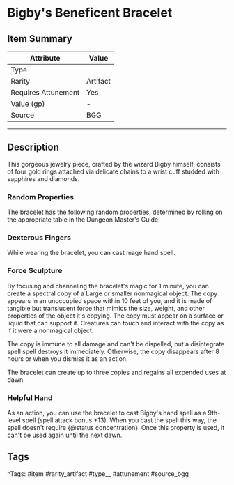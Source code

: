 # Bigby's Beneficent Bracelet

## Item Summary

| Attribute            | Value                        |
|----------------------|------------------------------|
| Type                 |   |
| Rarity               | Artifact             |
| Requires Attunement  | Yes                |
| Value (gp)           | -    |
| Source               | BGG |

---

## Description

This gorgeous jewelry piece, crafted by the wizard Bigby himself, consists of four gold rings attached via delicate chains to a wrist cuff studded with sapphires and diamonds.

### Random Properties

The bracelet has the following random properties, determined by rolling on the appropriate table in the Dungeon Master's Guide:

### Dexterous Fingers

While wearing the bracelet, you can cast mage hand spell.

### Force Sculpture

By focusing and channeling the bracelet's magic for 1 minute, you can create a spectral copy of a Large or smaller nonmagical object. The copy appears in an unoccupied space within 10 feet of you, and it is made of tangible but translucent force that mimics the size, weight, and other properties of the object it's copying. The copy must appear on a surface or liquid that can support it. Creatures can touch and interact with the copy as if it were a nonmagical object.

The copy is immune to all damage and can't be dispelled, but a disintegrate spell spell destroys it immediately. Otherwise, the copy disappears after 8 hours or when you dismiss it as an action.

The bracelet can create up to three copies and regains all expended uses at dawn.

### Helpful Hand

As an action, you can use the bracelet to cast Bigby's hand spell as a 9th-level spell (spell attack bonus +13). When you cast the spell this way, the spell doesn't require {@status concentration}. Once this property is used, it can't be used again until the next dawn.

## Tags

^Tags: #item #rarity_artifact #type__ #attunement #source_bgg